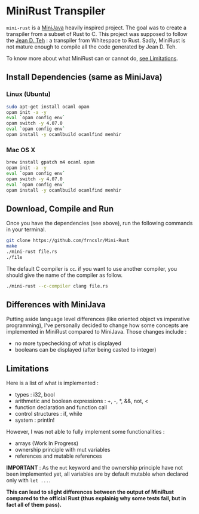 # MiniRust Transpiler

`mini-rust` is a [MiniJava](https://github.com/lascar-pacagi/MiniJava) heavily inspired project. The goal was to create a transpiler from a subset of Rust to C. This project was supposed to follow the [Jean D. Teh](https://github.com/vocthor/Jean-D.-Teh) : a transpiler from Whitespace to Rust. Sadly, MiniRust is not mature enough to compile all the code generated by Jean D. Teh.

To know more about what MiniRust can or cannot do, [see Limitations](#limitations).

## Install Dependencies (same as MiniJava)

### Linux (Ubuntu)

```bash
sudo apt-get install ocaml opam
opam init -a -y
eval `opam config env`
opam switch -y 4.07.0
eval `opam config env`
opam install -y ocamlbuild ocamlfind menhir
```

### Mac OS X

```bash
brew install gpatch m4 ocaml opam
opam init -a -y
eval `opam config env`
opam switch -y 4.07.0
eval `opam config env`
opam install -y ocamlbuild ocamlfind menhir
```

## Download, Compile and Run

Once you have the dependencies (see above), run the following commands in your terminal.

```bash
git clone https://github.com/frncslr/Mini-Rust 
make
./mini-rust file.rs
./file
```

The default C compiler is `cc`. if you want to use another compiler, you should give the name of the compiler as follow.

```bash
./mini-rust --c-compiler clang file.rs
```


## Differences with MiniJava

Putting aside language level differences (like oriented object vs imperative programming), I've personally decided to change how some concepts are implemented in MiniRust compared to MiniJava. Those changes include : 
- no more typechecking of what is displayed
- booleans can be displayed (after being casted to integer)

## Limitations

Here is a list of what is implemented : 
- types : i32, bool
- arithmetic and boolean expressions : +, -, *, &&, not, <
- function declaration and function call
- control structures : if, while
- system : println!

However, I was not able to fully implement some functionalities : 
- arrays (Work In Progress)
- ownership principle with mut variables
- references and mutable references

__IMPORTANT__ : As the `mut` keyword and the ownership principle have not been implemented yet, all variables are by default mutable when declared only with `let ...`.

__This can lead to slight differences between the output of MiniRust compared to the official Rust (thus explainig why some tests fail, but in fact all of them pass).__